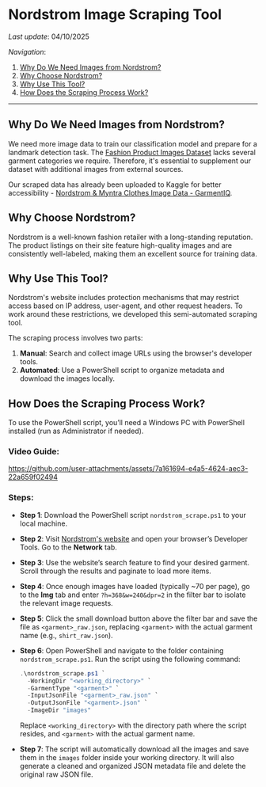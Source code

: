 # Nordstrom Image Scraping Tool

*Last update*: 04/10/2025

*Navigation*:

1. [Why Do We Need Images from Nordstrom?](#why-do-we-need-images-from-nordstrom)
2. [Why Choose Nordstrom?](#why-choose-nordstrom)
3. [Why Use This Tool?](#why-use-this-tool)
4. [How Does the Scraping Process Work?](#how-does-the-scraping-process-work)

---

## Why Do We Need Images from Nordstrom?

We need more image data to train our classification model and prepare for a landmark detection task. The [Fashion Product Images Dataset](https://doi.org/10.34740/kaggle/ds/139630) lacks several garment categories we require. Therefore, it's essential to supplement our dataset with additional images from external sources. 

Our scraped data has already been uploaded to Kaggle for better accessibility - [Nordstrom & Myntra Clothes Image Data - GarmentIQ](https://doi.org/10.34740/kaggle/dsv/7099732).

## Why Choose Nordstrom?

Nordstrom is a well-known fashion retailer with a long-standing reputation. The product listings on their site feature high-quality images and are consistently well-labeled, making them an excellent source for training data.

## Why Use This Tool?

Nordstrom's website includes protection mechanisms that may restrict access based on IP address, user-agent, and other request headers. To work around these restrictions, we developed this semi-automated scraping tool.

The scraping process involves two parts:
1. **Manual**: Search and collect image URLs using the browser's developer tools.
2. **Automated**: Use a PowerShell script to organize metadata and download the images locally.

## How Does the Scraping Process Work?

To use the PowerShell script, you’ll need a Windows PC with PowerShell installed (run as Administrator if needed).

### Video Guide:

https://github.com/user-attachments/assets/7a161694-e4a5-4624-aec3-22a659f02494

### Steps:

- **Step 1**: Download the PowerShell script `nordstrom_scrape.ps1` to your local machine.

- **Step 2**: Visit [Nordstrom's website](https://www.nordstrom.com/) and open your browser’s Developer Tools. Go to the **Network** tab.

- **Step 3**: Use the website’s search feature to find your desired garment. Scroll through the results and paginate to load more items.

- **Step 4**: Once enough images have loaded (typically ~70 per page), go to the **Img** tab and enter `?h=368&w=240&dpr=2` in the filter bar to isolate the relevant image requests.

- **Step 5**: Click the small download button above the filter bar and save the file as `<garment>_raw.json`, replacing `<garment>` with the actual garment name (e.g., `shirt_raw.json`).

- **Step 6**: Open PowerShell and navigate to the folder containing `nordstrom_scrape.ps1`. Run the script using the following command:

  ```powershell
  .\nordstrom_scrape.ps1 `
    -WorkingDir "<working_directory>" `
    -GarmentType "<garment>" `
    -InputJsonFile "<garment>_raw.json" `
    -OutputJsonFile "<garment>.json" `
    -ImageDir "images"
  ```

  Replace `<working_directory>` with the directory path where the script resides, and `<garment>` with the actual garment name.

- **Step 7**: The script will automatically download all the images and save them in the `images` folder inside your working directory. It will also generate a cleaned and organized JSON metadata file and delete the original raw JSON file.
